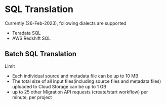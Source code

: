 # SQL Translation
Currently (26-Feb-2023), following dialects are supported
- Teradata SQL
- AWS Redshift SQL

## Batch SQL Translation
Limit
- Each individual source and metadata file can be up to 10 MB
- The total size of all input files(including source files and metadata files) uploaded to Cloud Storage can be up to 1 GB
- up to 25 other Migration API requests (create/start workflow) per minute, per project




